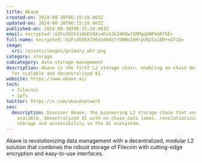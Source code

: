 ```yaml
---
title: Akave
created-on: 2024-08-30T06:15:28.063Z
updated-on: 2024-08-30T06:15:28.063Z
published-on: 2024-08-30T06:15:28.063Z
email: encrypted::U2FsdGVkX18mDs0AjeKiX3kZ460wf8RMgqUNPbnR7bE=
full-name: encrypted::U2FsdGVkX196sGdmdztYGNHo1bHrpU62Ia1Q0+xGfiQ=
image:
  src: /assets/images/primary_wht.png
category: storage
subcategory: data-storage-management
description: Akave is the first L2 storage chain, enabling on-chain data lakes
  for scalable and decentralized AI.
website: https://www.akave.ai/
tech:
  - filecoin
  - ipfs
twitter: https://x.com/akavenetwork
seo:
  description: Discover Akave, the pioneering L2 storage chain that enables
    scalable, decentralized AI with on-chain data lakes, revolutionizing data
    storage and accessibility in the AI ecosystem.
---
```


Akave is revolutionizing data management with a decentralized, modular L2 solution that combines the robust storage of Filecoin with cutting-edge encryption and easy-to-use interfaces.
